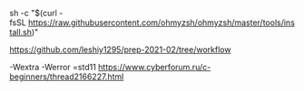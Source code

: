 sh -c "$(curl -fsSL https://raw.githubusercontent.com/ohmyzsh/ohmyzsh/master/tools/install.sh)"

https://github.com/leshiy1295/prep-2021-02/tree/workflow

-Wextra -Werror =std11
https://www.cyberforum.ru/c-beginners/thread2166227.html

